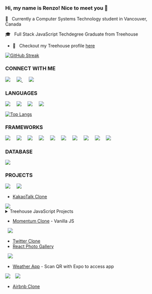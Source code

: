 ### Hi, my name is Renzo! Nice to meet you 👋

🏫 &nbsp; Currently a Computer Systems Technology student in Vancouver, Canada

🎓 &nbsp; Full Stack JavaScript Techdegree Graduate from Treehouse

* 🏡 &nbsp; Checkout my Treehouse profile [here](https://teamtreehouse.com/renzoregio)

[![GitHub Streak](https://github-readme-streak-stats.herokuapp.com/?user=renzoregio&theme=darkcontrast)](https://git.io/streak-stats)

### CONNECT WITH ME

<a href="mailto:renzoregio@gmail.com"><img src="https://img.shields.io/badge/Gmail-D14836?style=for-the-badge&logo=gmail&logoColor=white" /></a>&nbsp;&nbsp;&nbsp;&nbsp;
<a href="https://renzoregio.medium.com/"><img src="https://img.shields.io/badge/Medium-12100E?style=for-the-badge&logo=medium&logoColor=white" /> </a>&nbsp;&nbsp;&nbsp;&nbsp;
<a href="https://www.linkedin.com/in/renzo-miguel-regio-aab598126/"> <img src="https://img.shields.io/badge/LinkedIn-0077B5?style=for-the-badge&logo=linkedin&logoColor=white"/> </a>


### LANGUAGES

<img src="https://img.shields.io/badge/HTML5-E34F26?style=for-the-badge&logo=html5&logoColor=white" />&nbsp;&nbsp;&nbsp;&nbsp;
<img src="https://img.shields.io/badge/CSS3-1572B6?style=for-the-badge&logo=css3&logoColor=white" />&nbsp;&nbsp;&nbsp;&nbsp;
<img src="https://img.shields.io/badge/JavaScript-F7DF1E?style=for-the-badge&logo=javascript&logoColor=black"/>&nbsp;&nbsp;&nbsp;&nbsp;
<img src="https://img.shields.io/badge/Python-14354C?style=for-the-badge&logo=python&logoColor=white" /> &nbsp;&nbsp;&nbsp;&nbsp;

[![Top Langs](https://github-readme-stats.vercel.app/api/top-langs/?username=renzoregio&layout=compact&langs_count=4)](https://github.com/renzoregio/github-readme-stats)

### FRAMEWORKS
<img src="https://img.shields.io/badge/Node.js-43853D?style=for-the-badge&logo=node.js&logoColor=white" />&nbsp;&nbsp;&nbsp;&nbsp;
<img src="https://img.shields.io/badge/Express.js-000000?style=for-the-badge&logo=express&logoColor=white" />&nbsp;&nbsp;&nbsp;&nbsp;
<img src="https://img.shields.io/badge/React-20232A?style=for-the-badge&logo=react&logoColor=61DAFB" />&nbsp;&nbsp;&nbsp;&nbsp;
<img src="https://img.shields.io/badge/React_Router-CA4245?style=for-the-badge&logo=react-router&logoColor=white" />&nbsp;&nbsp;&nbsp;&nbsp;
<img src="https://img.shields.io/badge/React_Native-20232A?style=for-the-badge&logo=react&logoColor=61DAFB"/>&nbsp;&nbsp;&nbsp;&nbsp;
<img src="https://img.shields.io/badge/Tailwind_CSS-38B2AC?style=for-the-badge&logo=tailwind-css&logoColor=white" />&nbsp;&nbsp;&nbsp;&nbsp;
<img src="https://img.shields.io/badge/Django-092E20?style=for-the-badge&logo=django&logoColor=white" />&nbsp;&nbsp;&nbsp;&nbsp;
<img src="https://img.shields.io/badge/GraphQl-E10098?style=for-the-badge&logo=graphql&logoColor=white" />&nbsp;&nbsp;&nbsp;&nbsp;
<img src="https://img.shields.io/badge/firebase-ffca28?style=for-the-badge&logo=firebase&logoColor=black" />&nbsp;&nbsp;&nbsp;&nbsp;
<img src="https://img.shields.io/badge/Postman-FF6C37?style=for-the-badge&logo=Postman&logoColor=white" />&nbsp;&nbsp;&nbsp;&nbsp;

### DATABASE
<img src="https://img.shields.io/badge/SQLite-07405E?style=for-the-badge&logo=sqlite&logoColor=white" />

### PROJECTS

<img src="https://img.shields.io/badge/HTML5-E34F26?style=for-the-badge&logo=html5&logoColor=white" />&nbsp;&nbsp;&nbsp;&nbsp;
<img src="https://img.shields.io/badge/CSS3-1572B6?style=for-the-badge&logo=css3&logoColor=white" />&nbsp;&nbsp;&nbsp;&nbsp;

  * [KakaoTalk Clone](https://renzoregio.github.io/kokoa-clone/) 

<img src="https://img.shields.io/badge/JavaScript-F7DF1E?style=for-the-badge&logo=javascript&logoColor=black"/>

 <details>
 <summary>Treehouse JavaScript Projects</summary>
 
> Step by step process of how I learned how to write JavaScript - Through Projects 
 
* [Random Quote Generator](https://renzoregio.github.io/random-quote-generator/)

* [Data Pagination and Filtering](https://renzoregio.github.io/data-pagination-filtering/)

* [Interactive Form](https://renzoregio.github.io/interactive-form/)

* [OOP (Object Oriented Programming) Game Show App](https://renzoregio.github.io/OOP-game-show-app/)

* [Employee Directory (Public API Requests)](https://renzoregio.github.io/employee-directory-public-api-requests/)

* [Static Node.js and Express Site](https://github.com/RenzoRegio/static-nodejs-express-site)

* [React Photo Gallery](https://renzoregio.github.io/react-photo-gallery/)

* [SQL Library Manager](https://github.com/RenzoRegio/sql-library-manager)



  __Practice Projects__

    * [RSVP Application](https://renzoregio.github.io/rsvp-application/)

    * [Four in a Row Game](https://renzoregio.github.io/four-in-a-row-game/)

</details>

  * [Momentum Clone](https://renzoregio.github.io/momentum-clone/) - Vanilla JS

&nbsp;&nbsp;<img src="https://img.shields.io/badge/React-20232A?style=for-the-badge&logo=react&logoColor=61DAFB" />&nbsp;&nbsp;&nbsp;&nbsp;
  
  * [Twitter Clone](https://renzoregio.github.io/Tweeter/#/)
  * [React Photo Gallery](https://renzoregio.github.io/react-photo-gallery/)

&nbsp;&nbsp;<img src="https://img.shields.io/badge/React_Native-20232A?style=for-the-badge&logo=react&logoColor=61DAFB"/>&nbsp;&nbsp;&nbsp;&nbsp;

  * [Weather App](https://expo.io/@renzoregio/projects/weather-app) - Scan QR with Expo to access app

  
<img src="https://img.shields.io/badge/Python-3776AB?style=for-the-badge&logo=python&logoColor=white"/>&nbsp;&nbsp;&nbsp;&nbsp;<img src="https://img.shields.io/badge/Django-092E20?style=for-the-badge&logo=django&logoColor=white"/>
  
  * [Airbnb Clone](https://github.com/RenzoRegio/airbnb-clone)
